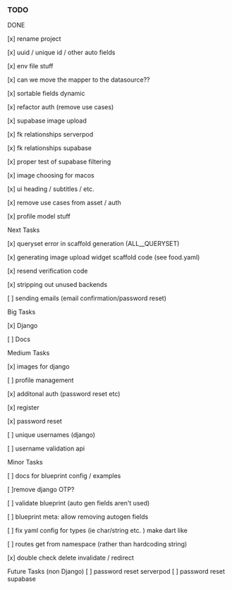 ### TODO

DONE

[x] rename project

[x] uuid / unique id / other auto fields

[x] env file stuff

[x] can we move the mapper to the datasource??

[x] sortable fields dynamic 

[x] refactor auth (remove use cases)

[x] supabase image upload

[x] fk relationships serverpod

[x] fk relationships supabase

[x] proper test of supabase filtering

[x] image choosing for macos

[x] ui heading / subtitles / etc.

[x] remove use cases from asset / auth

[x] profile model stuff


Next Tasks

[x] queryset error in scaffold generation (ALL__QUERYSET)

[x] generating image upload widget scaffold code (see food.yaml)

[x] resend verification code

[x] stripping out unused backends

[ ] sending emails (email confirmation/password reset)


Big Tasks

[x] Django

[ ] Docs


Medium Tasks

[x] images for django

[ ] profile management

[x] additonal auth (password reset etc)

[x] register

[x] password reset

[ ] unique usernames (django)

[ ] username validation api



Minor Tasks



[ ] docs for blueprint config / examples

[ ]remove django OTP?

[ ] validate blueprint (auto gen fields aren't used)

[ ] blueprint meta: allow removing autogen fields

[ ] fix yaml config for types (ie char/string etc. ) make dart like

[ ] routes get from namespace (rather than hardcoding string)

[x] double check delete invalidate / redirect
 



Future Tasks (non Django)
[ ] password reset serverpod
[ ] password reset supabase